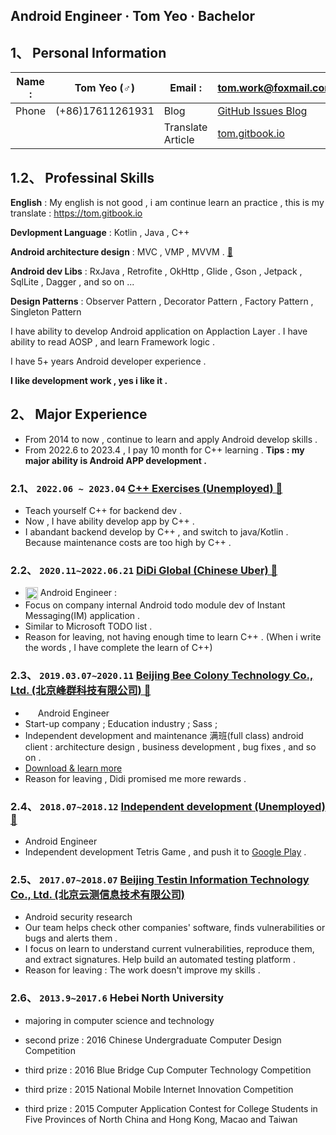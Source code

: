 

## Android Engineer  ·  Tom Yeo  ·  Bachelor  

## 1、 Personal Information


| Name :        | Tom Yeo (♂)      | Email :          | tom.work@foxmail.com |
| ------        | -----------      | -------          | -------------------- |
| Phone         | (+86)17611261931 | Blog             | [GitHub Issues Blog](https://github.com/TomGarden/tom-notes/issues) |
|               |                  | Translate Article| [tom.gitbook.io](https://tom.gitbook.io/) |

## 1.2、 Professinal Skills

**English** : My english is not good , i am continue learn an practice , this is my translate : https://tom.gitbook.io

**Devlopment Language** : Kotlin , Java , C++ 

**Android architecture design** : MVC , VMP , MVVM . [🔗](https://github.com/TomGarden/tom-notes/issues/178)

**Android dev Libs** : RxJava , Retrofite , OkHttp , Glide , Gson , Jetpack , SqlLite , Dagger ,  and so on ...

**Design Patterns** : Observer Pattern , Decorator Pattern , Factory Pattern , Singleton Pattern

I have ability to develop Android application on Applaction Layer . 
I have ability to read AOSP , and learn Framework logic . 

I have 5+ years Android developer experience . 

**I like development work , yes i like it .**



## 2、 Major Experience

- From 2014 to now , continue to learn and apply Android develop skills . 
- From 2022.6 to 2023.4 , I pay 10 month for C++ learning . **Tips : my major ability is Android APP development .**

### 2.1、 `2022.06 ~ 2023.04` [C++ Exercises (Unemployed) 🔗](https://github.com/TomGarden/nameless_carpool)
- Teach yourself C++ for backend dev . 
- Now , I have ability develop app by C++ . 
- I abandant backend develop by C++ , and switch to java/Kotlin . 
  Because maintenance costs are too high by C++ . 

### 2.2、 `2020.11~2022.06.21` [DiDi Global (Chinese Uber) 🔗](https://www.didiglobal.com/) 
- <img src="SRC/images/didi_logo.jpeg" width = "20" height = "20" style="vertical-align:text-top" />   Android Engineer :
- Focus on company internal Android todo module dev of Instant Messaging(IM) application .
- Similar to Microsoft TODO list . 
- Reason for leaving, not having enough time to learn C++ . 
  (When i write the words , I have complete the learn of C++)

### 2.3、 `2019.03.07~2020.11` [Beijing Bee Colony Technology Co., Ltd. (北京峰群科技有限公司) 🔗](https://manbanapp.com/)
- <img src="SRC/images/manban_fengqunkeji_logo.png" width = "16" height = "16" style="vertical-align:text-top" />   Android Engineer
- Start-up company ; Education industry ; Sass ;
- Independent development and maintenance 满班(full class) android client  : 
  architecture design , business development , bug fixes , and so on .
- [Download & learn more](https://manbanapp.cn/download)
- Reason for leaving , Didi promised me more rewards . 

### 2.4、 `2018.07~2018.12` [Independent development (Unemployed) 🔗](https://github.com/TomGarden/Tetris/releases/tag/1.5)
-  Android Engineer
- Independent development Tetris Game , and push it to [Google Play](https://play.google.com/store/apps/details?id=io.github.TomGarden.tetris) . 


### 2.5、 `2017.07~2018.07` [Beijing Testin Information Technology Co., Ltd. (北京云测信息技术有限公司)](https://sec-console.testin.cn/scan/list.htm)
- Android security research
- Our team helps check other companies' software, finds vulnerabilities or bugs and alerts them . 
- I focus on learn to understand current vulnerabilities, reproduce them, and extract signatures.
  Help build an automated testing platform . 
- Reason for leaving : The work doesn't improve my skills . 

### 2.6、 `2013.9~2017.6` Hebei North University

- majoring in computer science and technology

- second prize : 2016 Chinese Undergraduate Computer Design Competition 
- third  prize : 2016 Blue Bridge Cup Computer Technology Competition   
- third  prize : 2015 National Mobile Internet Innovation Competition   
- third  prize : 2015 Computer Application Contest for College Students in Five Provinces of North China and Hong Kong, Macao and Taiwan 



